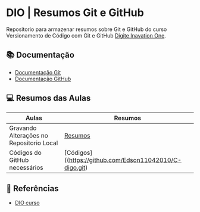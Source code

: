 
# DIO | Resumos Git e GitHub

Repositorio para armazenar resumos sobre Git e GitHub do curso Versionamento de Código com Git e GitHub [Digite Inavation One](https://www.dio.me/).

## 📚 Documentação 
- [Documentação Git](https://git-scm.com/doc)
- [Documentação GitHub](https://docs.github.com/)

## 💻 Resumos das Aulas 
|Aulas | Resumos|
|------|--------|
|Gravando Alterações no Repositorio Local | [Resumos](https://github.com/Edson11042010/repo-remoto.git)
|Códigos do GitHub necessários| [Códigos]((https://github.com/Edson11042010/C-digo.git)

## 📒 Referências 
- [DIO curso](https://web.dio.me/track/criando-prompts-inteligentes) 



